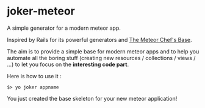 # joker-meteor
A simple generator for a modern meteor app.

Inspired by Rails for its powerful generators and [The Meteor Chef's Base](https://github.com/themeteorchef/base).

The aim is to provide a simple base for modern meteor apps and to help you automate all the boring stuff (creating new resources / collections / views / ...) to let you focus on the **interesting code part**.

Here is how to use it :

```
$> yo joker appname
```

You just created the base skeleton for your new meteor application!
